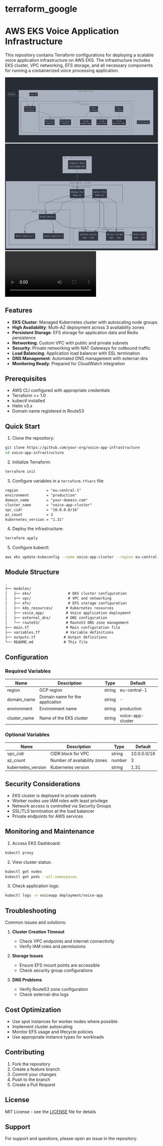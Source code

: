# terraform_google

# AWS EKS Voice Application Infrastructure

This repository contains Terraform configurations for deploying a scalable voice application infrastructure on AWS EKS. The infrastructure includes EKS cluster, VPC networking, EFS storage, and all necessary components for running a containerized voice processing application.

![Architecture Overview](videos/architecture.png)
![App Architecture Overview](videos/app.png)
![Demo video](videos/Linkedin.mp4)
## Features

- **EKS Cluster**: Managed Kubernetes cluster with autoscaling node groups
- **High Availability**: Multi-AZ deployment across 3 availability zones
- **Persistent Storage**: EFS storage for application data and Redis persistence
- **Networking**: Custom VPC with public and private subnets
- **Security**: Private networking with NAT Gateways for outbound traffic
- **Load Balancing**: Application load balancer with SSL termination
- **DNS Management**: Automated DNS management with external-dns
- **Monitoring Ready**: Prepared for CloudWatch integration

## Prerequisites

- AWS CLI configured with appropriate credentials
- Terraform >= 1.0
- kubectl installed
- Helm v3.x
- Domain name registered in Route53

## Quick Start

1. Clone the repository:
```bash
git clone https://github.com/your-org/voice-app-infrastructure
cd voice-app-infrastructure
```

2. Initialize Terraform:
```bash
terraform init
```

3. Configure variables in a `terraform.tfvars` file:
```hcl
region             = "eu-central-1"
environment        = "production"
domain_name        = "your-domain.com"
cluster_name       = "voice-app-cluster"
vpc_cidr           = "10.0.0.0/16"
az_count           = 3
kubernetes_version = "1.31"
```

4. Deploy the infrastructure:
```bash
terraform apply
```

5. Configure kubectl:
```bash
aws eks update-kubeconfig --name voice-app-cluster --region eu-central-1
```

## Module Structure

```
.
├── modules/
│   ├── eks/                 # EKS cluster configuration
│   ├── vpc/                 # VPC and networking
│   ├── efs/                 # EFS storage configuration
│   ├── k8s_resources/      # Kubernetes resources
│   ├── voice_app/          # Voice application deployment
│   ├── external_dns/       # DNS configuration
│   └── route53/            # Route53 DNS zone management
├── main.tf                 # Main configuration file
├── variables.tf            # Variable definitions
├── outputs.tf             # Output definitions
└── README.md              # This file
```

## Configuration

### Required Variables

| Name | Description | Type | Default |
|------|-------------|------|---------|
| region | GCP region | string | eu-central-1 |
| domain_name | Domain name for the application | string | - |
| environment | Environment name | string | production |
| cluster_name | Name of the EKS cluster | string | voice-app-cluster |

### Optional Variables

| Name | Description | Type | Default |
|------|-------------|------|---------|
| vpc_cidr | CIDR block for VPC | string | 10.0.0.0/16 |
| az_count | Number of availability zones | number | 3 |
| kubernetes_version | Kubernetes version | string | 1.31 |

## Security Considerations

- EKS cluster is deployed in private subnets
- Worker nodes use IAM roles with least privilege
- Network access is controlled via Security Groups
- SSL/TLS termination at the load balancer
- Private endpoints for AWS services

## Monitoring and Maintenance

1. Access EKS Dashboard:
```bash
kubectl proxy
```

2. View cluster status:
```bash
kubectl get nodes
kubectl get pods --all-namespaces
```

3. Check application logs:
```bash
kubectl logs -n voiceapp deployment/voice-app
```

## Troubleshooting

Common issues and solutions:

1. **Cluster Creation Timeout**
   - Check VPC endpoints and internet connectivity
   - Verify IAM roles and permissions

2. **Storage Issues**
   - Ensure EFS mount points are accessible
   - Check security group configurations

3. **DNS Problems**
   - Verify Route53 zone configuration
   - Check external-dns logs

## Cost Optimization

- Use spot instances for worker nodes where possible
- Implement cluster autoscaling
- Monitor EFS usage and lifecycle policies
- Use appropriate instance types for workloads

## Contributing

1. Fork the repository
2. Create a feature branch
3. Commit your changes
4. Push to the branch
5. Create a Pull Request

## License

MIT License - see the [LICENSE](LICENSE) file for details

## Support

For support and questions, please open an issue in the repository.